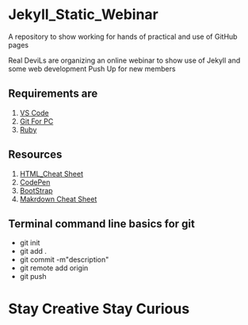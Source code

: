 # Jekyll_Static_Webinar
A  repository to show working for hands of practical and use of GitHub pages

Real DeviLs are organizing an online webinar to show use of Jekyll and some web development Push Up for new members

## Requirements are 

1.  [VS Code](https://code.visualstudio.com/download)
2.  [Git For PC](https://git-scm.com/downloads)
3.  [Ruby](https://rubyinstaller.org/downloads/)



## Resources 
1. [HTML_Cheat Sheet](https://www.w3schools.com/tags/)
2. [CodePen](https://codepen.io/trending)
3. [BootStrap](https://getbootstrap.com/)
4. [Makrdown Cheat Sheet ](https://www.markdownguide.org/cheat-sheet/)



## Terminal command line basics for git 
- git init
- git add .
- git commit -m"description"
- git remote add origin <link>
- git push

# Stay Creative Stay Curious 
